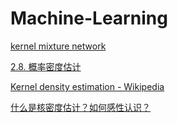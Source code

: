# Machine-Learning 
  [kernel mixture network](https://janvdvegt.github.io/2017/06/07/Kernel-Mixture-Networks.html) 
  
 [2.8. 概率密度估计](http://sklearn.lzjqsdd.com/modules/density.html)
 
 [Kernel density estimation - Wikipedia](https://en.wikipedia.org/wiki/Kernel_density_estimation) 
 
 [什么是核密度估计？如何感性认识？](https://www.zhihu.com/question/27301358)

